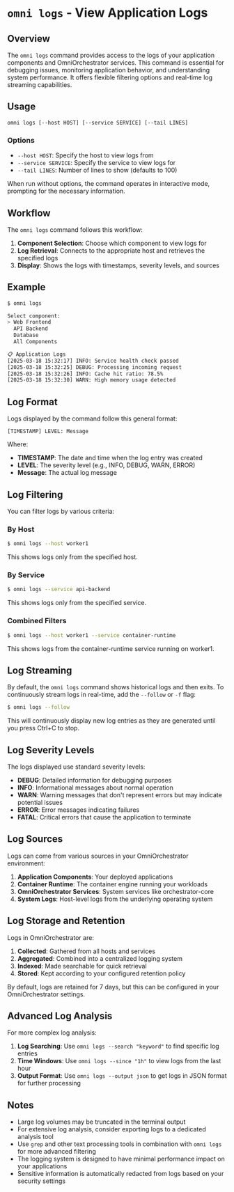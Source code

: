 # `omni logs` - View Application Logs

## Overview

The `omni logs` command provides access to the logs of your application components and OmniOrchestrator services. This command is essential for debugging issues, monitoring application behavior, and understanding system performance. It offers flexible filtering options and real-time log streaming capabilities.

## Usage

```
omni logs [--host HOST] [--service SERVICE] [--tail LINES]
```

### Options

- `--host HOST`: Specify the host to view logs from
- `--service SERVICE`: Specify the service to view logs for
- `--tail LINES`: Number of lines to show (defaults to 100)

When run without options, the command operates in interactive mode, prompting for the necessary information.

## Workflow

The `omni logs` command follows this workflow:

1. **Component Selection**: Choose which component to view logs for
2. **Log Retrieval**: Connects to the appropriate host and retrieves the specified logs
3. **Display**: Shows the logs with timestamps, severity levels, and sources

## Example

```bash
$ omni logs

Select component:
> Web Frontend
  API Backend
  Database
  All Components

📋 Application Logs
[2025-03-18 15:32:17] INFO: Service health check passed
[2025-03-18 15:32:25] DEBUG: Processing incoming request
[2025-03-18 15:32:26] INFO: Cache hit ratio: 78.5%
[2025-03-18 15:32:30] WARN: High memory usage detected
```

## Log Format

Logs displayed by the command follow this general format:

```
[TIMESTAMP] LEVEL: Message
```

Where:
- **TIMESTAMP**: The date and time when the log entry was created
- **LEVEL**: The severity level (e.g., INFO, DEBUG, WARN, ERROR)
- **Message**: The actual log message

## Log Filtering

You can filter logs by various criteria:

### By Host

```bash
$ omni logs --host worker1
```

This shows logs only from the specified host.

### By Service

```bash
$ omni logs --service api-backend
```

This shows logs only from the specified service.

### Combined Filters

```bash
$ omni logs --host worker1 --service container-runtime
```

This shows logs from the container-runtime service running on worker1.

## Log Streaming

By default, the `omni logs` command shows historical logs and then exits. To continuously stream logs in real-time, add the `--follow` or `-f` flag:

```bash
$ omni logs --follow
```

This will continuously display new log entries as they are generated until you press Ctrl+C to stop.

## Log Severity Levels

The logs displayed use standard severity levels:

- **DEBUG**: Detailed information for debugging purposes
- **INFO**: Informational messages about normal operation
- **WARN**: Warning messages that don't represent errors but may indicate potential issues
- **ERROR**: Error messages indicating failures
- **FATAL**: Critical errors that cause the application to terminate

## Log Sources

Logs can come from various sources in your OmniOrchestrator environment:

1. **Application Components**: Your deployed applications
2. **Container Runtime**: The container engine running your workloads
3. **OmniOrchestrator Services**: System services like orchestrator-core
4. **System Logs**: Host-level logs from the underlying operating system

## Log Storage and Retention

Logs in OmniOrchestrator are:

1. **Collected**: Gathered from all hosts and services
2. **Aggregated**: Combined into a centralized logging system
3. **Indexed**: Made searchable for quick retrieval
4. **Stored**: Kept according to your configured retention policy

By default, logs are retained for 7 days, but this can be configured in your OmniOrchestrator settings.

## Advanced Log Analysis

For more complex log analysis:

1. **Log Searching**: Use `omni logs --search "keyword"` to find specific log entries
2. **Time Windows**: Use `omni logs --since "1h"` to view logs from the last hour
3. **Output Format**: Use `omni logs --output json` to get logs in JSON format for further processing

## Notes

- Large log volumes may be truncated in the terminal output
- For extensive log analysis, consider exporting logs to a dedicated analysis tool
- Use `grep` and other text processing tools in combination with `omni logs` for more advanced filtering
- The logging system is designed to have minimal performance impact on your applications
- Sensitive information is automatically redacted from logs based on your security settings
